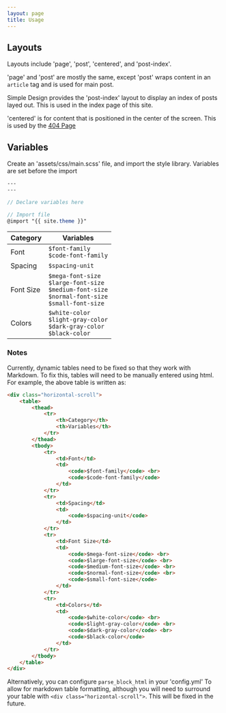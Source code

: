```yaml
---
layout: page
title: Usage
---
```


Layouts
----------------------------------------------------------------------------

Layouts include 'page', 'post', 'centered', and 'post-index'.

'page' and 'post' are mostly the same, except 'post' wraps content in an
`article` tag and is used for main post.

Simple Design provides the 'post-index' layout to display an index of posts
layed out. This is used in the index page of this site.

'centered' is for content that is positioned in the center of the screen.
This is used by the [404 Page](/bogus)

Variables
----------------------------------------------------------------------------

Create an 'assets/css/main.scss' file, and import the style library.
Variables are set before the import

```scss
---
---

// Declare variables here

// Import file
@import "{{ site.theme }}"
```

<!-- Table -->
<div class="horizontal-scroll">
    <table>
        <thead>
            <tr>
                <th>Category</th>
                <th>Variables</th>
            </tr>
        </thead>
        <tbody>
            <tr>
                <td>Font</td>
                <td>
                    <code>$font-family</code> <br>
                    <code>$code-font-family</code>
                </td>
            </tr>
            <tr>
                <td>Spacing</td>
                <td>
                    <code>$spacing-unit</code>
                </td>
            </tr>
            <tr>
                <td>Font Size</td>
                <td>
                    <code>$mega-font-size</code> <br>
                    <code>$large-font-size</code> <br>
                    <code>$medium-font-size</code> <br>
                    <code>$normal-font-size</code> <br>
                    <code>$small-font-size</code>
                </td>
            </tr>
            <tr>
                <td>Colors</td>
                <td>
                    <code>$white-color</code> <br>
                    <code>$light-gray-color</code> <br>
                    <code>$dark-gray-color</code> <br>
                    <code>$black-color</code>
                </td>
            </tr>
        </tbody>
    </table>
</div>

### Notes

Currently, dynamic tables need to be fixed so that they work with Markdown.
To fix this, tables will need to be manually entered using html. For example,
the above table is written as:

```html
<div class="horizontal-scroll">
    <table>
        <thead>
            <tr>
                <th>Category</th>
                <th>Variables</th>
            </tr>
        </thead>
        <tbody>
            <tr>
                <td>Font</td>
                <td>
                    <code>$font-family</code> <br>
                    <code>$code-font-family</code>
                </td>
            </tr>
            <tr>
                <td>Spacing</td>
                <td>
                    <code>$spacing-unit</code>
                </td>
            </tr>
            <tr>
                <td>Font Size</td>
                <td>
                    <code>$mega-font-size</code> <br>
                    <code>$large-font-size</code> <br>
                    <code>$medium-font-size</code> <br>
                    <code>$normal-font-size</code> <br>
                    <code>$small-font-size</code>
                </td>
            </tr>
            <tr>
                <td>Colors</td>
                <td>
                    <code>$white-color</code> <br>
                    <code>$light-gray-color</code> <br>
                    <code>$dark-gray-color</code> <br>
                    <code>$black-color</code>
                </td>
            </tr>
        </tbody>
    </table>
</div>
```

Alternatively, you can configure `parse_block_html` in your 'config.yml'
To allow for markdown table formatting, although you will need to surround
your table with `<div class="horizontal-scroll">`. This will be fixed in the
future.